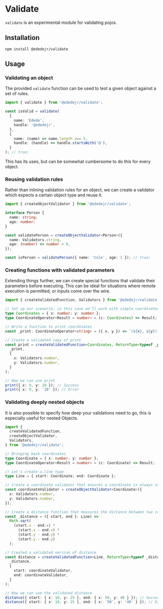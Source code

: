 # Validate

`validate` is an experimental module for validating pojos.

## Installation

```
npm install @ededejr/validate
```

## Usage

### Validating an object

The provided `validate` function can be used to test a given object against a set of rules.

```ts
import { validate } from '@ededejr/validate';

const isValid = validate(
  {
    name: 'Edede',
    handle: '@ededejr',
  },
  {
    name: (name) => name.length === 5,
    handle: (handle) => handle.startsWith('@'),
  }
); // true;
```

This has its uses, but can be somewhat cumbersome to do this for every object.

### Reusing validation rules

Rather than inlining validation rules for an object, we can create a validator which expects a certain object type and reuse it.

```ts
import { createObjectValidator } from '@ededejr/validate';

interface Person {
  name: string;
  age: number;
}

const validatePerson = createObjectValidator<Person>({
  name: Validators.string,
  age: (number) => number > 0,
});

const isPerson = validatePerson({ name: 'Cole', age: 1 }); // true;
```

### Creating functions with validated parameters

Extending things further, we can create special functions that validate their parameters before executing. This can be ideal for situations where remote execution is permitted, or inputs come over the wire.

```ts
import { createValidatedFunction, Validators } from '@ededejr/validate';

// Set up our scenario, in this case we'll work with simple coordinates
type Coordinates = { x: number; y: number };
type CoordinateOperator<Result = number> = (c: Coordinates) => Result;

// Write a function to print coordinates
const _print: CoordinateOperator<string> = ({ x, y }) => `(${x}, ${y})`;

// Create a validated copy of print
const print = createValidatedFunction<Coordinates, ReturnType<typeof _print>>(
  _print,
  {
    x: Validators.number,
    y: Validators.number,
  }
);

// Now we can use print
print({ x: 9, y: 10 }); // Success
print({ x: 9, y: '10' }); // Error
```

### Validating deeply nested objects

It is also possible to specify how deep your validations need to go, this is especially useful for nested Objects.

```ts
import {
  createValidatedFunction,
  createObjectValidator,
  Validators,
} from '@ededejr/validate';

// Bringing back coordinates
type Coordinate = { x: number; y: number };
type CoordinateOperator<Result = number> = (c: Coordinate) => Result;

// Let's create a line type
type Line = { start: Coordinate; end: Coordinate };

// Create a coordinate validator that ensures a coordinate is always valid
const coordinateValidator = createObjectValidator<Coordinate>({
  x: Validators.number,
  y: Validators.number,
});

// Create a distance function that measures the distance between two coordinates
const _distance = ({ start, end }: Line) =>
  Math.sqrt(
    (start.x - end.x) *
      (start.x - end.x) *
      (start.y - end.y) *
      (start.y - end.y)
  );

// Created a validated version of distance
const distance = createValidatedFunction<Line, ReturnType<typeof _distance>>(
  _distance,
  {
    start: coordinateValidator,
    end: coordinateValidator,
  }
);

// Now we can use the validated distance
distance({ start: { x: 10, y: 25 }, end: { x: 50, y: 40 } }); // Success
distance({ start: { x: 10, y: 25 }, end: { x: '50', y: '40' } }); // Error
```
